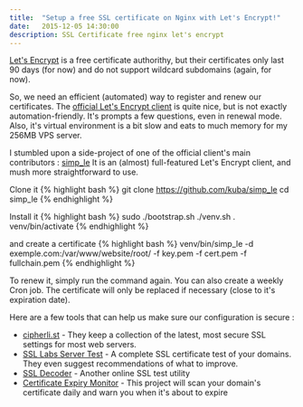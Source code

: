 ```yaml
---
title:  "Setup a free SSL certificate on Nginx with Let's Encrypt!"
date:   2015-12-05 14:30:00
description: SSL Certificate free nginx let's encrypt
---
```


[Let's Encrypt](https://letsencrypt.org) is a free certificate authorithy, but their certificates only last 90 days (for now) and do not support wildcard subdomains (again, for now).

So, we need an efficient (automated) way to register and renew our certificates. The [official Let's Encrypt client](https://github.com/letsencrypt/letsencrypt) is quite nice, but is not exactly automation-friendly. It's prompts a few questions, even in renewal mode. Also, it's virtual environment is a bit slow and eats to much memory for my 256MB VPS server.

I stumbled upon a side-project of one of the official client's main contributors : [simp_le](https://github.com/kuba/simp_le) It is an (almost) full-featured Let's Encrypt client, and mush more straightforward to use.

Clone it
{% highlight bash %}
git clone https://github.com/kuba/simp_le
cd simp_le
{% endhighlight %}

Install it
{% highlight bash %}
sudo ./bootstrap.sh
./venv.sh
. venv/bin/activate
{% endhighlight %}

and create a certificate
{% highlight bash %}
venv/bin/simp_le -d exemple.com:/var/www/website/root/ -f key.pem -f cert.pem -f fullchain.pem
{% endhighlight %}

To renew it, simply run the command again. You can also create a weekly Cron job. The certificate will only be replaced if necessary (close to it's expiration date).

Here are a few tools that can help us make sure our configuration is secure :
- [cipherli.st](https://cipherli.st) - They keep a collection of the latest, most secure SSL settings for most web servers.
- [SSL Labs Server Test](https://www.ssllabs.com/ssltest/index.html) - A complete SSL certificate test of your domains. They even suggest recommendations of what to improve.
- [SSL Decoder](https://ssldecoder.org) - Another online SSL test utility
- [Certificate Expiry Monitor](https://certificatemonitor.org) - This project will scan your domain's certificate daily and warn you when it's about to expire
